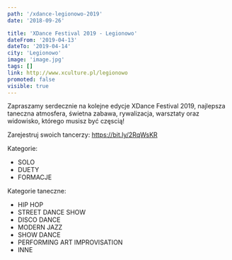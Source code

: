 ```yaml
---
path: '/xdance-legionowo-2019'
date: '2018-09-26'

title: 'XDance Festival 2019 - Legionowo'
dateFrom: '2019-04-13'
dateTo: '2019-04-14'
city: 'Legionowo'
image: 'image.jpg'
tags: []
link: http://www.xculture.pl/legionowo
promoted: false
visible: true
---
```

Zapraszamy serdecznie na kolejne edycje XDance Festival 2019, najlepsza taneczna atmosfera, świetna zabawa, rywalizacja, warsztaty oraz widowisko, którego musisz być częscią!

Zarejestruj swoich tancerzy: https://bit.ly/2RqWsKR

Kategorie:
- SOLO
- DUETY
- FORMACJE

Kategorie taneczne:
- HIP HOP 
- STREET DANCE SHOW 
- DISCO DANCE 
- MODERN JAZZ 
- SHOW DANCE 
- PERFORMING ART IMPROVISATION 
- INNE